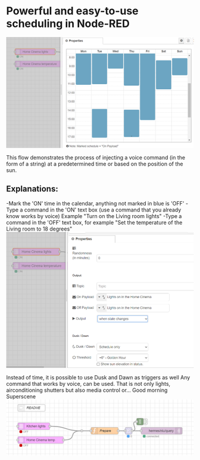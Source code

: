 # Powerful and easy-to-use scheduling in Node-RED
![Calendar](calendar.png)

This flow demonstrates the process of injecting a voice command (in the form of a string) at a predetermined time or based on the position of the sun.

## Explanations:
-Mark the 'ON' time in the calendar, anything not marked in blue is 'OFF'
-Type a command in the 'ON'  text box (use a command that you already know works by voice) Example "Turn on the Living room lights"
-Type a command in the 'OFF' text box, for example "Set the temperature of the Living room to 18 degrees"
![Propertis](settings.png)

Instead of time, it is possible to use Dusk and Dawn as triggers as well
Any command that works by voice, can be used. That is not only lights, airconditioning shutters but also media control or... Good morning Superscene
![Flow](flow.png)
